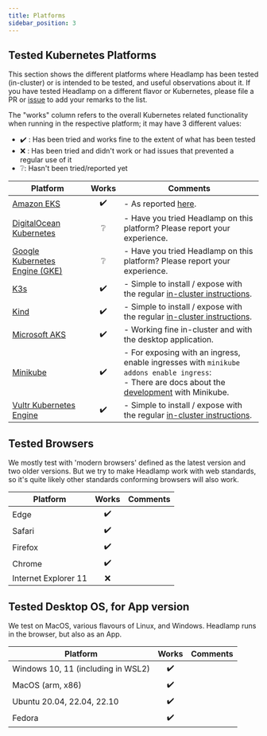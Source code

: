 ```yaml
---
title: Platforms
sidebar_position: 3
---
```


## Tested Kubernetes Platforms

This section shows the different platforms where Headlamp has been tested (in-cluster) or is intended to be tested, and useful observations about it.
If you have tested Headlamp on a different flavor or Kubernetes, please file a PR or [issue](https://github.com/headlamp-k8s/headlamp/issues/new/choose) to add your remarks to the list.

The "works" column refers to the overall Kubernetes related functionality when running in the respective platform; it may have 3 different values:

- ✔️ : Has been tried and works fine to the extent of what has been tested
- ❌ : Has been tried and didn't work or had issues that prevented a regular use of it
- ❔: Hasn't been tried/reported yet

| Platform                                                                        | Works | Comments                                                                                                                                                                                                                                                                                                                                                                                                                                                                                                                                                                                                                                                                                                                                                                                                                                                                                         |
| ------------------------------------------------------------------------------- | :---: | ------------------------------------------------------------------------------------------------------------------------------------------------------------------------------------------------------------------------------------------------------------------------------------------------------------------------------------------------------------------------------------------------------------------------------------------------------------------------------------------------------------------------------------------------------------------------------------------------------------------------------------------------------------------------------------------------------------------------------------------------------------------------------------------------------------------------------------------------------------------------------------------------ |
| [Amazon EKS](https://aws.amazon.com/eks/)                                       |  ✔️   | - As reported [here](https://github.com/headlamp-k8s/headlamp/issues/266).                                                                                                                                                                                                                                                                                                                                                                                                                                                                                                                                                                                                                                                                                                                                                                                                                       |
| [DigitalOcean Kubernetes](https://www.digitalocean.com/products/kubernetes/)    |  ❔   | - Have you tried Headlamp on this platform? Please report your experience.                                                                                                                                                                                                                                                                                                                                                                                                                                                                                                                                                                                                                                                                                                                                                                                                                       |
| [Google Kubernetes Engine (GKE)](https://cloud.google.com/kubernetes-engine)    |  ❔   | - Have you tried Headlamp on this platform? Please report your experience.                                                                                                                                                                                                                                                                                                                                                                                                                                                                                                                                                                                                                                                                                                                                                                                                                       |
| [K3s](https://k3s.io/)                                                          |  ✔️   | - Simple to install / expose with the regular [in-cluster instructions](https://headlamp.dev/docs/latest/installation/in-cluster/).                                                                                                                                                                                                                                                                                                                                                                                                                                                                                                                                                                                                                                                                                                                                                              |
| [Kind](https://kind.sigs.k8s.io/)                                               |  ✔️   | - Simple to install / expose with the regular [in-cluster instructions](https://headlamp.dev/docs/latest/installation/in-cluster/).                                                                                                                                                                                                                                                                                                                                                                                                                                                                                                                                                                                                                                                                                                                                                              |
| [Microsoft AKS](https://azure.microsoft.com/)                                   |  ✔️   | - Working fine in-cluster and with the desktop application. |
| [Minikube](https://minikube.sigs.k8s.io/)                                       |  ✔️   | - For exposing with an ingress, enable ingresses with `minikube addons enable ingress`: <br/> - There are docs about the [development](./development/index.md#minikube-in-cluster) with Minikube.                                                                                                                                                                                                                                                                                                                                                                                                                                                                                                                                                                                                                                                                                                |
| [Vultr Kubernetes Engine](https://www.vultr.com/kubernetes/)                    |  ✔️   | - Simple to install / expose with the regular [in-cluster instructions](https://headlamp.dev/docs/latest/installation/in-cluster/).                                                                                                                                                                                                                                                                                                                                                                                                                                                                                                                                                                                                                                                                                                                                                              |

## Tested Browsers

We mostly test with 'modern browsers' defined as the latest version and two older versions. But we try to make Headlamp work with web standards, so it's quite likely other standards conforming browsers will also work.

| Platform             | Works | Comments |
| -------------------- | :---: | -------- |
| Edge                 |  ✔️   |
| Safari               |  ✔️   |
| Firefox              |  ✔️   |
| Chrome               |  ✔️   |
| Internet Explorer 11 |  ❌   |

## Tested Desktop OS, for App version

We test on MacOS, various flavours of Linux, and Windows. Headlamp runs in the browser, but also as an App.

| Platform                           | Works | Comments |
| ---------------------------------- | :---: | -------- |
| Windows 10, 11 (including in WSL2) |  ✔️   |
| MacOS (arm, x86)                   |  ✔️   |
| Ubuntu 20.04, 22.04, 22.10         |  ✔️   |
| Fedora                             |  ✔️   |
